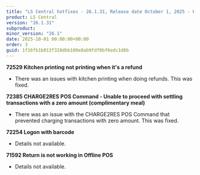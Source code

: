 ```yaml
---
title: "LS Central hotfixes - 26.1.31, Release date October 1, 2025 - Hotfixes"
product: LS Central
version: "26.1.31"
subproduct: 
minor_version: "26.1"
date: 2025-10-01 00:00:00+00:00
order: 3
guid: 1f16fb1b013f328dbb100e8ab9fdf0bf6edc1d6b
---
```


<div><strong>72529 Kitchen printing not printing when it's a refund</strong>
<ul><li>There was an issues with kitchen printing when doing refunds. This was fixed. </li></ul>
<strong>72385 CHARGE2RES POS Command - Unable to proceed with settling transactions with a zero amount (complimentary meal)</strong>
<ul><li>There was an issue with the CHARGE2RES POS Command that prevented charging transactions with zero amount. This was fixed.</li></ul>
<strong>72254 Logon with barcode</strong>
<ul><li>Details not available.</li></ul>
<strong>71592 Return is not working in Offline POS</strong>
<ul><li>Details not available.</li></ul></div>
